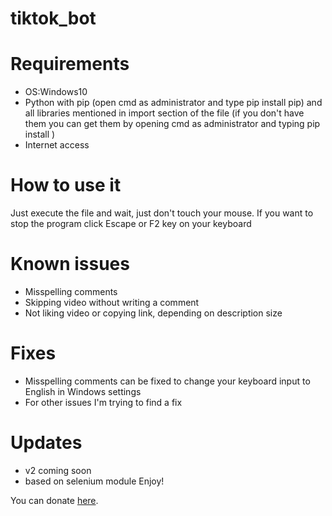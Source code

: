 # tiktok_bot
# Requirements
 * OS:Windows10
 * Python with pip (open cmd as administrator and type pip install pip) and all libraries mentioned in import section of the file (if you don't have them you can get them by opening cmd as administrator and typing pip install <module you wanna install>)
 * Internet access
# How to use it
  Just execute the file and wait, just don't touch your mouse. If you want to stop the program click Escape or F2 key on your keyboard
# Known issues
  * Misspelling comments
  * Skipping video without writing a comment
  * Not liking video or copying link, depending on description size
# Fixes
  * Misspelling comments can be fixed to change your keyboard input to English in Windows settings
  * For other issues I'm trying to find a fix
# Updates
  * v2 coming soon
  * based on selenium module
  Enjoy!
  
 You can donate [here](paypal.me/Igol4).
